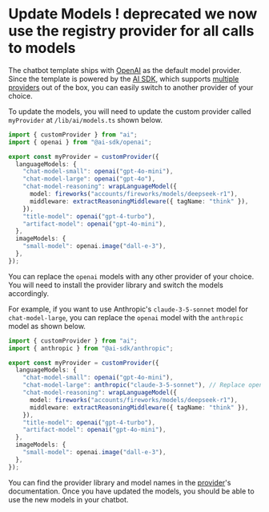 # Update Models ! deprecated we now use the registry provider for all calls to models

The chatbot template ships with [OpenAI](https://sdk.vercel.ai/providers/ai-sdk-providers/openai) as the default model provider. Since the template is powered by the [AI SDK](https://sdk.vercel.ai), which supports [multiple providers](https://sdk.vercel.ai/providers/ai-sdk-providers) out of the box, you can easily switch to another provider of your choice.

To update the models, you will need to update the custom provider called `myProvider` at `/lib/ai/models.ts` shown below.

```ts
import { customProvider } from "ai";
import { openai } from "@ai-sdk/openai";

export const myProvider = customProvider({
  languageModels: {
    "chat-model-small": openai("gpt-4o-mini"),
    "chat-model-large": openai("gpt-4o"),
    "chat-model-reasoning": wrapLanguageModel({
      model: fireworks("accounts/fireworks/models/deepseek-r1"),
      middleware: extractReasoningMiddleware({ tagName: "think" }),
    }),
    "title-model": openai("gpt-4-turbo"),
    "artifact-model": openai("gpt-4o-mini"),
  },
  imageModels: {
    "small-model": openai.image("dall-e-3"),
  },
});
```

You can replace the `openai` models with any other provider of your choice. You will need to install the provider library and switch the models accordingly.

For example, if you want to use Anthropic's `claude-3-5-sonnet` model for `chat-model-large`, you can replace the `openai` model with the `anthropic` model as shown below.

```ts
import { customProvider } from "ai";
import { anthropic } from "@ai-sdk/anthropic";

export const myProvider = customProvider({
  languageModels: {
    "chat-model-small": openai("gpt-4o-mini"),
    "chat-model-large": anthropic("claude-3-5-sonnet"), // Replace openai with anthropic
    "chat-model-reasoning": wrapLanguageModel({
      model: fireworks("accounts/fireworks/models/deepseek-r1"),
      middleware: extractReasoningMiddleware({ tagName: "think" }),
    }),
    "title-model": openai("gpt-4-turbo"),
    "artifact-model": openai("gpt-4o-mini"),
  },
  imageModels: {
    "small-model": openai.image("dall-e-3"),
  },
});
```

You can find the provider library and model names in the [provider](https://sdk.vercel.ai/providers/ai-sdk-providers)'s documentation. Once you have updated the models, you should be able to use the new models in your chatbot.
